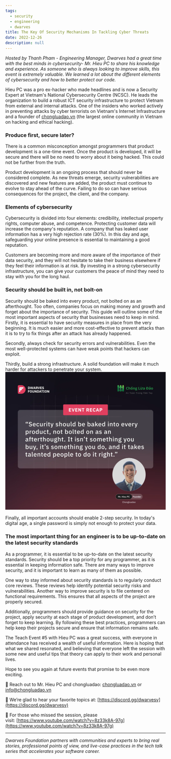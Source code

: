 ```yaml
---
tags: 
  - security
  - engineering
  - dwarves
title: The Key Of Security Mechanisms In Tackling Cyber Threats
date: 2022-12-26
description: null
---
```


*Hosted by Thanh Pham - Engineering Manager, Dwarves had a great time with the best minds in cybersecurity- Mr. Hieu PC to share his knowledge and experience. As someone who is always looking to improve skills, this event is extremely valuable. We learned a lot about the different elements of cybersecurity and how to better protect our code.*

Hieu PC was a pro ex-hacker who made headlines and is now a Security Expert at Vietnam's National Cybersecurity Centre (NCSC). He leads the organization to build a robust ICT security infrastructure to protect Vietnam from external and internal attacks. One of the insiders who worked actively in preventing attacks by cyber terrorists on Vietnam's Internet Infrastructure and a founder of [chongluadao.vn](http://chongluadao.vn/) (the largest online community in Vietnam on hacking and ethical hacking).

### Produce first, secure later?
There is a common misconception amongst programmers that product development is a one-time event. Once the product is developed, it will be secure and there will be no need to worry about it being hacked. This could not be further from the truth. 

Product development is an ongoing process that should never be considered complete. As new threats emerge, security vulnerabilities are discovered and new features are added, the product must continue to evolve to stay ahead of the curve. Failing to do so can have serious consequences for the project, the client, and the company.

### Elements of cybersecurity

Cybersecurity is divided into four elements: credibility, intellectual property rights, computer abuse, and competence. Protecting customer data will increase the company's reputation. A company that has leaked user information has a very high rejection rate (30%). In this day and age, safeguarding your online presence is essential to maintaining a good reputation. 

Customers are becoming more and more aware of the importance of their data security, and they will not hesitate to take their business elsewhere if they feel their information is at risk. By investing in a strong cybersecurity infrastructure, you can give your customers the peace of mind they need to stay with you for the long haul.

### Security should be built in, not bolt-on

Security should be baked into every product, not bolted on as an afterthought. Too often, companies focus on making money and growth and forget about the importance of security. This guide will outline some of the most important aspects of security that businesses need to keep in mind.
Firstly, it is essential to have security measures in place from the very beginning. It is much easier and more cost-effective to prevent attacks than it is to try to fix things after an attack has already happened. 

Secondly, always check for security errors and vulnerabilities. Even the most well-protected systems can have weak points that hackers can exploit. 

Thirdly, build a strong infrastructure. A solid foundation will make it much harder for attackers to penetrate your system. 
![](assets/the-key-of-security-mechanisms-in-tackling-cyber-threats_fa62db10ed0a80b37040e7fd674e6a0b_md5.webp)

Finally, all important accounts should enable 2-step security. In today's digital age, a single password is simply not enough to protect your data.

### The most important thing for an engineer is to be up-to-date on the latest security standards
As a programmer, it is essential to be up-to-date on the latest security standards. Security should be a top priority for any programmer, as it is essential in keeping information safe. There are many ways to improve security, and it is important to learn as many of them as possible. 

One way to stay informed about security standards is to regularly conduct core reviews. These reviews help identify potential security risks and vulnerabilities. Another way to improve security is to file centered on functional requirements. This ensures that all aspects of the project are properly secured. 

Additionally, programmers should provide guidance on security for the project, apply security at each stage of product development, and don’t forget to keep learning. By following these best practices, programmers can help keep their projects secure and ensure that information remains safe.

The Teach Event #5 with Hieu PC was a great success, with everyone in attendance has received a wealth of useful information. Here is hoping that what we shared resonated, and believing that everyone left the session with some new and useful tips that theory can apply to their work and personal lives. 

Hope to see you again at future events that promise to be even more exciting.

📩 Reach out to Mr. Hieu PC and chongluadao: [chongluadao.vn](http://chongluadao.vn/) or [info@chongluadao.vn](mailto:info@chongluadao.vn)

📍 We’re glad to hear your favorite topics at: [https://discord.gg/dwarvesv](https://discord.gg/dwarvesv)

📍 For those who missed the session, please visit: [https://www.youtube.com/watch?v=8z33k8A-97g](https://www.youtube.com/watch?v=8z33k8A-97g)

---

*Dwarves Foundation partners with communities and experts to bring real stories, professional points of view, and live-case practices in the tech talk series that accelerates your software career.*

